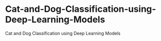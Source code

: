 # Cat-and-Dog-Classification-using-Deep-Learning-Models
Cat and Dog Classification using Deep Learning Models
